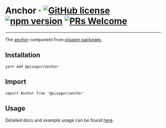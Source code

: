 # Anchor &middot; [![GitHub license](https://img.shields.io/badge/license-MIT-blue.svg)](https://github.com/facebook/react/blob/master/LICENSE) [![npm version](https://img.shields.io/npm/v/react.svg?style=flat)](https://www.npmjs.com/package/react) [![PRs Welcome](https://img.shields.io/badge/PRs-welcome-brightgreen.svg)](https://reactjs.org/docs/how-to-contribute.html#your-first-pull-request)

---



The [anchor](https://pisagor.com/components/anchor) component from [pisagor packages](https://pisagor.com).

## Installation

    yarn add @pisagor/anchor

## Import
  
    import Anchor from '@pisagor/anchor'
  

## Usage

Detailed docs and example usage can be found [here](https://pisagor.com/components/anchor).
